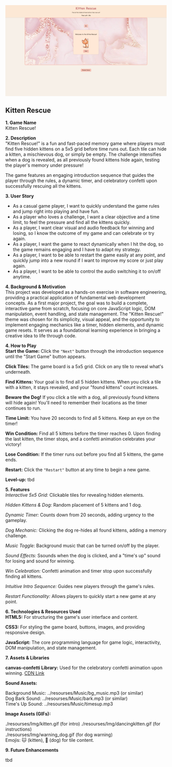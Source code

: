 ![A waving cat welcome mesage](./resources/Img/rdim1.png)
## Kitten Rescue

**1. Game Name**  
Kitten Rescue! 

**2. Description**  
"Kitten Rescue!" is a fun and fast-paced memory game where players must find five hidden kittens on a 5x5 grid before time runs out. Each tile can hide a kitten, a mischievous dog, or simply be empty. The challenge intensifies when a dog is revealed, as all previously found kittens hide again, testing the player's memory under pressure!

The game features an engaging introduction sequence that guides the player through the rules, a dynamic timer, and celebratory confetti upon successfully rescuing all the kittens.

**3. User Story**  
- As a casual game player, I want to quickly understand the game rules and jump right into playing and have fun.  
- As a player who loves a challenge, I want a clear objective and a time limit, to feel the pressure and find all the kittens quickly.
- As a player, I want clear visual and audio feedback for winning and losing, so I know the outcome of my game and can celebrate or try again.
- As a player, I want the game to react dynamically when I hit the dog, so the game remains engaging and I have to adapt my strategy.
- As a player, I want to be able to restart the game easily at any point, and quickly jump into a new round if I want to improve my score or just play again.
- As a player, I want to be able to control the audio switching it to on/off anytime.



**4. Background & Motivation**  
This project was developed as a hands-on exercise in software engineering, providing a practical application of fundamental web development concepts. As a first major project, the goal was to build a complete, interactive game from scratch, focusing on core JavaScript logic, DOM manipulation, event handling, and state management. The "Kitten Rescue!" theme was chosen for its simplicity, visual appeal, and the opportunity to implement engaging mechanics like a timer, hidden elements, and dynamic game resets. It serves as a foundational learning experience in bringing a creative idea to life through code.

**4. How to Play**  
**Start the Game:** Click the ```"Next"``` button through the introduction sequence until the "Start Game" button appears.

**Click Tiles:** The game board is a 5x5 grid. Click on any tile to reveal what's underneath.

**Find Kittens:** Your goal is to find all 5 hidden kittens. When you click a tile with a kitten, it stays revealed, and your "found kittens" count increases.

**Beware the Dog!** If you click a tile with a dog, all previously found kittens will hide again! You'll need to remember their locations as the timer continues to run.

**Time Limit:** You have 20 seconds to find all 5 kittens. Keep an eye on the timer!

**Win Condition:** Find all 5 kittens before the timer reaches 0. Upon finding the last kitten, the timer stops, and a confetti animation celebrates your victory!

**Lose Condition:** If the timer runs out before you find all 5 kittens, the game ends.

**Restart:** Click the ```"Restart"``` button at any time to begin a new game.

**Level-up:** tbd

**5. Features**  
*Interactive 5x5 Grid:* Clickable tiles for revealing hidden elements.

*Hidden Kittens & Dog:* Random placement of 5 kittens and 1 dog.

*Dynamic Timer:* Counts down from 20 seconds, adding urgency to the gameplay.

*Dog Mechanic:* Clicking the dog re-hides all found kittens, adding a memory challenge.

*Music Toggle:* Background music that can be turned on/off by the player.

*Sound Effects:* Ssounds when the dog is clicked, and a "time's up" sound for losing and sound for winning.

*Win Celebration:* Confetti animation and timer stop upon successfully finding all kittens.

*Intuitive Intro Sequence:* Guides new players through the game's rules.

*Restart Functionality:* Allows players to quickly start a new game at any point.

**6. Technologies & Resources Used**  
**HTML5:** For structuring the game's user interface and content.

**CSS3:** For styling the game board, buttons, images, and providing responsive design.

**JavaScript:** The core programming language for game logic, interactivity, DOM manipulation, and state management.

**7. Assets & Libraries**  

**canvas-confetti Library:** Used for the celebratory confetti animation upon winning.
[CDN Link](https://cdn.jsdelivr.net/npm/canvas-confetti@1.9.3/dist/confetti.browser.min.js)

**Sound Assets:**

Background Music: ../resourses/Music/bg_music.mp3 (or similar)   
Dog Bark Sound: ../resourses/Music/bark.mp3 (or similar)  
Time's Up Sound: ../resourses/Music/timesup.mp3  

**Image Assets (GIFs):**  

./resourses/Img/kitten.gif (for intro) 
./resourses/Img/dancingkitten.gif (for instructions)  
./resourses/Img/warning_dog.gif (for dog warning)  
Emojis: 🐱 (kitten), 🐶 (dog) for tile content.

**9. Future Enhancements**   

tbd